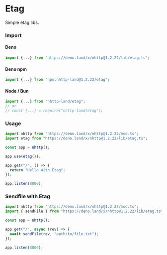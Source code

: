 # Etag
Simple etag libs.

### Import
#### Deno
```ts
import {...} from "https://deno.land/x/nhttp@1.2.22/lib/etag.ts";
```
#### Deno npm
```ts
import {...} from "npm:nhttp-land@1.2.22/etag";
```
#### Node / Bun
```ts
import {...} from "nhttp-land/etag";
// or
// const {...} = require("nhttp-land/etag");
```

### Usage
```ts
import nhttp from "https://deno.land/x/nhttp@1.2.22/mod.ts";
import etag from "https://deno.land/x/nhttp@1.2.22/lib/etag.ts";

const app = nhttp();

app.use(etag());

app.get("/", () => {
  return "Hello With Etag";
});

app.listen(8000);
```

### Sendfile with Etag
```ts
import nhttp from "https://deno.land/x/nhttp@1.2.22/mod.ts";
import { sendFile } from "https://deno.land/x/nhttp@1.2.22/lib/etag.ts";

const app = nhttp();

app.get("/", async (rev) => {
  await sendFile(rev, "path/to/file.txt");
});

app.listen(8000);
```